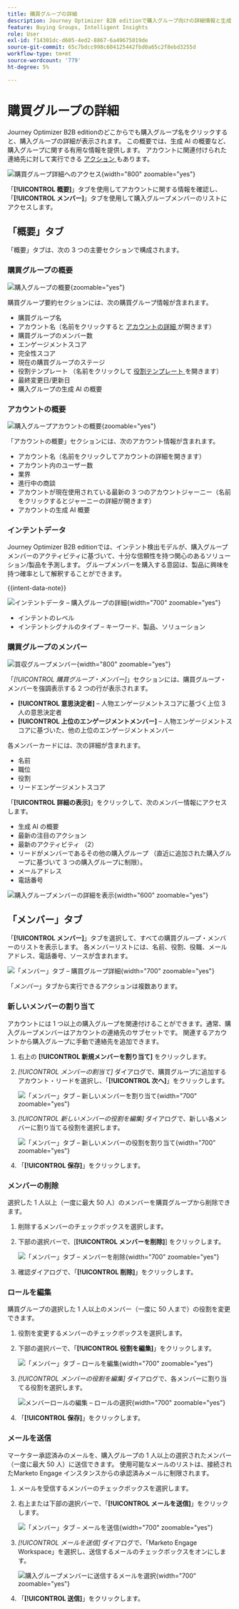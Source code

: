 ```yaml
---
title: 購買グループの詳細
description: Journey Optimizer B2B editionで購入グループ向けの詳細情報と生成 AI の概要へのアクセスについて説明します。
feature: Buying Groups, Intelligent Insights
role: User
exl-id: f14301dc-d605-4ed2-8867-6a49675019de
source-git-commit: 65c7bdcc998c604125442fbd0a65c2f8ebd3255d
workflow-type: tm+mt
source-wordcount: '779'
ht-degree: 5%

---
```


# 購買グループの詳細

Journey Optimizer B2B editionのどこからでも購入グループ名をクリックすると、購入グループの詳細が表示されます。 この概要では、生成 AI の概要など、購入グループに関する有用な情報を提供します。 アカウントに関連付けられた連絡先に対して実行できる [ アクション ](#buying-group-actions) もあります。

![ 購買グループ詳細へのアクセス ](./assets/buying-group-details.png){width="800" zoomable="yes"}

「**[!UICONTROL 概要]**」タブを使用してアカウントに関する情報を確認し、「**[!UICONTROL メンバー]**」タブを使用して購入グループメンバーのリストにアクセスします。

## 「概要」タブ

「概要」タブは、次の 3 つの主要セクションで構成されます。

### 購買グループの概要

![ 購入グループの概要 ](./assets/details-page-buying-group-overview.png){zoomable="yes"}

購買グループ要約セクションには、次の購買グループ情報が含まれます。

* 購買グループ名
* アカウント名（名前をクリックすると [ アカウントの詳細 ](../accounts/account-details.md) が開きます）
* 購買グループのメンバー数
* エンゲージメントスコア
* 完全性スコア
* 現在の購買グループのステージ
* 役割テンプレート （名前をクリックして [ 役割テンプレート ](buying-groups-role-templates.md#access-and-browse-role-templates) を開きます）
* 最終変更日/更新日
* 購入グループの生成 AI の概要

### アカウントの概要

![ 購入グループアカウントの概要 ](./assets/details-page-buying-group-account-overview.png){zoomable="yes"}

「アカウントの概要」セクションには、次のアカウント情報が含まれます。

* アカウント名（名前をクリックしてアカウントの詳細を開きます）
* アカウント内のユーザー数
* 業界
* 進行中の商談
* アカウントが現在使用されている最新の 3 つのアカウントジャーニー（名前をクリックするとジャーニーの詳細が開きます）
* アカウントの生成 AI 概要

### インテントデータ

Journey Optimizer B2B editionでは、インテント検出モデルが、購入グループメンバーのアクティビティに基づいて、十分な信頼性を持つ関心のあるソリューション/製品を予測します。 グループメンバーを購入する意図は、製品に興味を持つ確率として解釈することができます。

{{intent-data-note}}

![ インテントデータ – 購入グループの詳細 ](../accounts/assets/intent-data-panel.png){width="700" zoomable="yes"}

* インテントのレベル
* インテントシグナルのタイプ – キーワード、製品、ソリューション

### 購買グループのメンバー

![ 買収グループメンバー ](./assets/details-page-buying-group-members.png){width="800" zoomable="yes"}

「_[!UICONTROL 購買グループ・メンバー]_」セクションには、購買グループ・メンバーを強調表示する 2 つの行が表示されます。

* **[!UICONTROL 意思決定者]** – 人物エンゲージメントスコアに基づく上位 3 人の意思決定者
* **[!UICONTROL 上位のエンゲージメントメンバー]** – 人物エンゲージメントスコアに基づいた、他の上位のエンゲージメントメンバー

各メンバーカードには、次の詳細が含まれます。

* 名前
* 職位
* 役割
* リードエンゲージメントスコア

「**[!UICONTROL 詳細の表示]**」をクリックして、次のメンバー情報にアクセスします。

* 生成 AI の概要
* 最新の注目のアクション
* 最新のアクティビティ （2）
* リードがメンバーであるその他の購入グループ （直近に追加された購入グループに基づいて 3 つの購入グループに制限）。
* メールアドレス
* 電話番号

![ 購入グループメンバーの詳細を表示 ](./assets/details-page-buying-group-members-view-details.png){width="600" zoomable="yes"}

## 「メンバー」タブ

「**[!UICONTROL メンバー]**」タブを選択して、すべての購買グループ・メンバーのリストを表示します。 各メンバーリストには、名前、役割、役職、メールアドレス、電話番号、ソースが含まれます。

![ 「メンバー」タブ – 購買グループ詳細 ](./assets/buying-group-details-members-tab.png){width="700" zoomable="yes"}

「_メンバー_」タブから実行できるアクションは複数あります。

### 新しいメンバーの割り当て

アカウントには 1 つ以上の購入グループを関連付けることができます。通常、購入グループメンバーはアカウントの連絡先のサブセットです。 関連するアカウントから購入グループに手動で連絡先を追加できます。

1. 右上の **[!UICONTROL 新規メンバーを割り当て]** をクリックします。

1. _[!UICONTROL メンバーの割当て]_ ダイアログで、購買グループに追加するアカウント・リードを選択し、「**[!UICONTROL 次へ]**」をクリックします。

   ![ 「メンバー」タブ – 新しいメンバーを割り当て ](./assets/buying-group-details-assign-member.png){width="700" zoomable="yes"}

1. _[!UICONTROL 新しいメンバーの役割を編集]_ ダイアログで、新しい各メンバーに割り当てる役割を選択します。

   ![ 「メンバー」タブ – 新しいメンバーの役割を割り当て ](./assets/buying-group-details-assign-member-edit-role.png){width="700" zoomable="yes"}

1. 「**[!UICONTROL 保存]**」をクリックします。

### メンバーの削除

選択した 1 人以上（一度に最大 50 人）のメンバーを購買グループから削除できます。

1. 削除するメンバーのチェックボックスを選択します。

1. 下部の選択バーで、[**[!UICONTROL メンバーを削除]**] をクリックします。

   ![ 「メンバー」タブ – メンバーを削除 ](./assets/buying-group-details-remove-selected.png){width="700" zoomable="yes"}

1. 確認ダイアログで、「**[!UICONTROL 削除]**」をクリックします。

### ロールを編集

購買グループの選択した 1 人以上のメンバー（一度に 50 人まで）の役割を変更できます。

1. 役割を変更するメンバーのチェックボックスを選択します。

1. 下部の選択バーで、「**[!UICONTROL 役割を編集]**」をクリックします。

   ![ 「メンバー」タブ – ロールを編集 ](./assets/buying-group-details-edit-roles.png){width="700" zoomable="yes"}

1. _[!UICONTROL メンバーの役割を編集]_ ダイアログで、各メンバーに割り当てる役割を選択します。

   ![ メンバーロールの編集 – ロールの選択 ](./assets/buying-group-details-edit-roles-choose-roles.png){width="700" zoomable="yes"}

1. 「**[!UICONTROL 保存]**」をクリックします。

### メールを送信

マーケター承認済みのメールを、購入グループの 1 人以上の選択されたメンバー（一度に最大 50 人）に送信できます。 使用可能なメールのリストは、接続されたMarketo Engage インスタンスからの承認済みメールに制限されます。

1. メールを受信するメンバーのチェックボックスを選択します。

1. 右上または下部の選択バーで、「**[!UICONTROL メールを送信]**」をクリックします。

   ![ 「メンバー」タブ – メールを送信 ](./assets/buying-group-details-send-email.png){width="700" zoomable="yes"}

1. _[!UICONTROL メールを送信]_ ダイアログで、「Marketo Engage Workspace」を選択し、送信するメールのチェックボックスをオンにします。

   ![ 購入グループメンバーに送信するメールを選択 ](../accounts/assets/account-details-send-email-dialog.png){width="700" zoomable="yes"}

1. 「**[!UICONTROL 送信]**」をクリックします。
